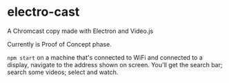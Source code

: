 # electro-cast
A Chromcast copy made with Electron and Video.js

Currently is Proof of Concept phase.

```npm start``` on a machine that's connected to WiFi and connected to a display, navigate to the address shown on screen. You'll get the search bar; search some videos; select and watch.
